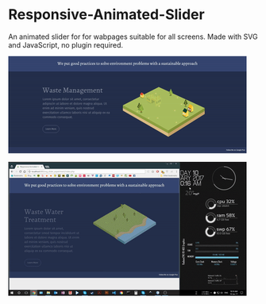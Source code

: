 # Responsive-Animated-Slider
An animated slider for for wabpages suitable for all screens. Made with SVG and JavaScript, no plugin required.

![Preview 1](https://raw.githubusercontent.com/zunayedhassan/Responsive-Animated-Slider/master/extras/responsive-animated-slider-demo.gif)

![Preview 1](https://raw.githubusercontent.com/zunayedhassan/Responsive-Animated-Slider/master/extras/responsive-animated-slider-demo2.gif)
